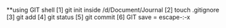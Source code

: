 **using GIT shell
[1] git init inside /d/Document/Journal
[2] touch .gitignore
[3] git add
[4] git status
[5] git commit
[6] GIT save = escape-:-x 